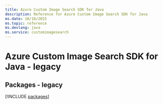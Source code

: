 ```yaml
---
title: Azure Custom Image Search SDK for Java
description: Reference for Azure Custom Image Search SDK for Java
ms.date: 10/10/2025
ms.topic: reference
ms.devlang: java
ms.service: customimagesearch
---
```

# Azure Custom Image Search SDK for Java - legacy
## Packages - legacy
[!INCLUDE [packages](custom-image-search-index.md)]